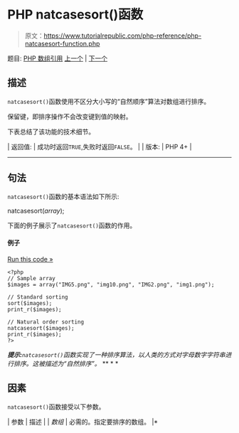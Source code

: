 # PHP natcasesort()函数

> 原文：<https://www.tutorialrepublic.com/php-reference/php-natcasesort-function.php>

题目: [PHP 数组引用](php-array-functions.php) [上一个](php-list-function.php) | [下一个](php-natsort-function.php)

## 描述

`natcasesort()`函数使用不区分大小写的“自然顺序”算法对数组进行排序。

保留键，即排序操作不会改变键到值的映射。

下表总结了该功能的技术细节。

| 返回值: | 成功时返回`TRUE`,失败时返回`FALSE`。 |
| 版本: | PHP 4+ |

* * *

## 句法

`natcasesort()`函数的基本语法如下所示:

natcasesort(*array*);

下面的例子展示了`natcasesort()`函数的作用。

#### 例子

[Run this code »](../codelab.php?topic=php&file=sort-an-array-using-case-insensitive-natural-order-algorithm "Run this code to view the output")

```
<?php
// Sample array
$images = array("IMG5.png", "img10.png", "IMG2.png", "img1.png");

// Standard sorting
sort($images);
print_r($images);

// Natural order sorting
natcasesort($images);
print_r($images);
?>
```

 ***提示:**`natcasesort()`函数实现了一种排序算法，以人类的方式对字母数字字符串进行排序。这被描述为“自然排序”。*  ** * *

## 因素

`natcasesort()`函数接受以下参数。

| 参数 | 描述 |
| *数组* | 必需的。指定要排序的数组。 |*